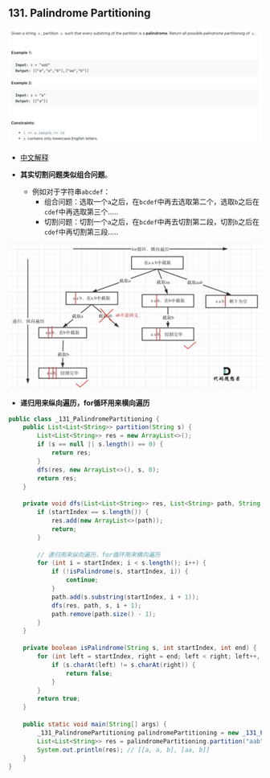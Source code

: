 ## 131. Palindrome Partitioning
![](img/2023-02-02-00-54-48.png)

- [中文解释](https://leetcode.cn/problems/palindrome-partitioning/solution/131-fen-ge-hui-wen-chuan-hui-su-sou-suo-yp2jq/)

- **其实切割问题类似组合问题**。
  - 例如对于字符串`abcdef`：
    - 组合问题：选取一个`a`之后，在`bcdef`中再去选取第二个，选取`b`之后在`cdef`中再选取第三个.....
    - 切割问题：切割一个`a`之后，在`bcdef`中再去切割第二段，切割`b`之后在`cdef`中再切割第三段.....

![](img/2023-02-02-01-03-04.png)

- **递归用来纵向遍历，for循环用来横向遍历**

```java
public class _131_PalindromePartitioning {
    public List<List<String>> partition(String s) {
        List<List<String>> res = new ArrayList<>();
        if (s == null || s.length() == 0) {
            return res;
        }
        dfs(res, new ArrayList<>(), s, 0);
        return res;
    }

    private void dfs(List<List<String>> res, List<String> path, String s, int startIndex) {
        if (startIndex == s.length()) {
            res.add(new ArrayList<>(path));
            return;
        }

        // 递归用来纵向遍历，for循环用来横向遍历
        for (int i = startIndex; i < s.length(); i++) {
            if (!isPalindrome(s, startIndex, i)) {
                continue;
            }
            path.add(s.substring(startIndex, i + 1));
            dfs(res, path, s, i + 1);
            path.remove(path.size() - 1);
        }
    }

    private boolean isPalindrome(String s, int startIndex, int end) {
        for (int left = startIndex, right = end; left < right; left++, right--) {
            if (s.charAt(left) != s.charAt(right)) {
                return false;
            }
        }
        return true;
    }

    public static void main(String[] args) {
        _131_PalindromePartitioning palindromePartitioning = new _131_PalindromePartitioning();
        List<List<String>> res = palindromePartitioning.partition("aab");
        System.out.println(res); // [[a, a, b], [aa, b]]
    }
}
```
